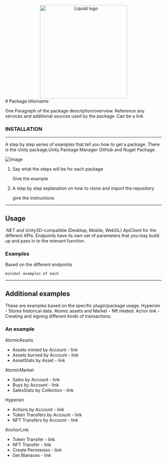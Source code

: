 <div align="center">
 <img src="https://avatars.githubusercontent.com/u/82725791?s=200&v=4" align="center"
     alt="Liquiid logo" width="280" height="300">
</div>
# Package title/name


One Paragraph of the package description/overview.
Reference any services and additional sources used by the package .Can be a link

### INSTALLATION
---
A step by step series of examples that tell you how to get a package. There is the Unity package,Unity Package Manager GitHub and Nuget Package.
 
![image](https://user-images.githubusercontent.com/74650011/208410275-8d158f39-1bfa-46c7-9325-550589fb9c9a.png)
1. Say what the steps will be for each package

    Give the example

2. A step by step explanation on how to clone and import the repository

    give the instructions

---
## Usage
.NET and Unity3D-compatible (Desktop, Mobile, WebGL) ApiClient for the different  APIs. 
Endpoints have its own set of parameters that you may build up and pass in to the relevant function.

### Examples

 Based on the different endpoints
 

    minimal examples of each
---
## Additional examples
These are examples based on the specific plugin/package usage.
Hyperion - Stores historical data.
Atomic assets and Market - Nft related.
Achor link - Creating and signing different kinds of transactions.  

### An example
AtomicAssets

- Assets minted by Account - link
- Assets burned by Account - link
- AssetStats by Asset - link

AtomicMarket

- Sales by Account - link
- Buys by Account - link
- SalesStats by Collection - link

Hyperion

- Actions by Account - link
- Token Transfers by Account - link
- NFT Transfers by Account - link

AnchorLink

- Token Transfer - link
- NFT Transfer - link
- Create Permission - link
- Get Blanaces - link



[build-badge]: https://github.com/mkosir/react-parallax-tilt/actions/workflows/build.yml/badge.svg
[build-url]: https://github.com/mkosir/react-parallax-tilt/actions/workflows/build.yml
[test-badge]: https://github.com/mkosir/react-parallax-tilt/actions/workflows/test.yml/badge.svg
[test-url]: https://github.com/mkosir/react-parallax-tilt/actions/workflows/test.yml
